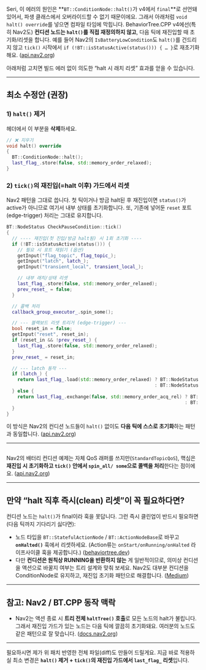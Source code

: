 Seri, 이 에러의 원인은 \*\*`BT::ConditionNode::halt()`가 v4에서 `final`\*\*로 선언돼 있어서, 파생 클래스에서 오버라이드할 수 없기 때문이에요. 그래서 아래처럼 `void halt() override`를 넣으면 컴파일 타임에 막힙니다. BehaviorTree.CPP v4에선(특히 Nav2도) **컨디션 노드는 `halt()`를 직접 재정의하지 않고**, 다음 틱에 재진입할 때 초기화/리셋을 합니다. 예를 들어 Nav2의 `IsBatteryLowCondition`도 `halt()`를 건드리지 않고 `tick()` 시작에서 `if (!BT::isStatusActive(status())) { … }`로 재초기화해요. ([api.nav2.org][1])

아래처럼 고치면 빌드 에러 없이 의도한 “halt 시 래치 리셋” 효과를 얻을 수 있습니다.

---

## 최소 수정안 (권장)

### 1) `halt()` 제거

헤더에서 이 부분을 **삭제**하세요.

```cpp
// ❌ 지우기
void halt() override
{
  BT::ConditionNode::halt();
  last_flag_.store(false, std::memory_order_relaxed);
}
```

### 2) `tick()`의 재진입(=halt 이후) 가드에서 리셋

Nav2 패턴을 그대로 씁니다. 첫 틱이거나 방금 halt된 후 재진입이면 `status()`가 active가 아니므로 여기서 내부 상태를 초기화합니다.
또, 기존에 넣어둔 `reset` 포트(edge-trigger) 처리는 그대로 유지합니다.

```cpp
BT::NodeStatus CheckPauseCondition::tick()
{
  // ---- 재진입(첫 진입/방금 halt됨) 시 1회 초기화 ----
  if (!BT::isStatusActive(status())) {
    // 필요 시 포트 재읽기 (옵션)
    getInput("flag_topic", flag_topic_);
    getInput("latch", latch_);
    getInput("transient_local", transient_local_);

    // 내부 래치/상태 리셋
    last_flag_.store(false, std::memory_order_relaxed);
    prev_reset_ = false;
  }

  // 콜백 처리
  callback_group_executor_.spin_some();

  // --- 블랙보드 리셋 트리거 (edge-trigger) ---
  bool reset_in = false;
  getInput("reset", reset_in);
  if (reset_in && !prev_reset_) {
    last_flag_.store(false, std::memory_order_relaxed);
  }
  prev_reset_ = reset_in;

  // --- latch 동작 ---
  if (latch_) {
    return last_flag_.load(std::memory_order_relaxed) ? BT::NodeStatus::SUCCESS
                                                      : BT::NodeStatus::FAILURE;
  } else {
    return last_flag_.exchange(false, std::memory_order_acq_rel) ? BT::NodeStatus::SUCCESS
                                                                 : BT::NodeStatus::FAILURE;
  }
}
```

이 방식은 Nav2의 컨디션 노드들이 `halt()` 없이도 **다음 틱에 스스로 초기화**하는 패턴과 동일합니다. ([api.nav2.org][1])

---

```
```

Nav2의 배터리 컨디션 예제는 자체 QoS 래퍼를 쓰지만(`StandardTopicQoS`), 핵심은 **재진입 시 초기화하고 `tick()` 안에서 `spin_all/ some`으로 콜백을 처리**한다는 점이에요. ([api.nav2.org][1])

---

## 만약 “halt 직후 즉시(clean) 리셋”이 꼭 필요하다면?

컨디션 노드는 `halt()`가 final이라 훅을 못답니다. 그런 즉시 클린업이 반드시 필요하면(다음 틱까지 기다리기 싫다면):

* 노드 타입을 `BT::StatefulActionNode` / `BT::ActionNodeBase`로 바꾸고 **`onHalted()`** 훅에서 리셋하세요. (Action류는 `onStart/onRunning/onHalted` 라이프사이클 훅을 제공합니다.) ([behaviortree.dev][2])
* 다만 **컨디션은 원칙상 RUNNING을 반환하지 않는** 게 일반적이므로, 의미상 컨디션을 액션으로 바꿀지 여부는 트리 설계와 맞춰 보세요. Nav2도 대부분 컨디션을 ConditionNode로 유지하고, 재진입 초기화 패턴으로 해결합니다. ([Medium][3])

---

## 참고: Nav2 / BT.CPP 동작 맥락

* Nav2는 액션 종료 시 **트리 전체 `haltTree()` 호출**로 모든 노드의 halt가 불립니다. 그래서 재진입 가드가 있는 노드는 다음 틱에 깔끔히 초기화돼요. 여러분의 노드도 같은 패턴으로 잘 맞습니다. ([docs.nav2.org][4])

---

필요하시면 제가 위 패치 반영한 전체 파일(diff)도 만들어 드릴게요. 지금 바로 적용하실 최소 변경은 **`halt()` 제거 + `tick()`의 재진입 가드에서 `last_flag_` 리셋**입니다.

[1]: https://api.nav2.org/nav2-rolling/html/is__battery__low__condition_8cpp_source.html "Nav2 Navigation Stack - rolling: nav2_behavior_tree/plugins/condition/is_battery_low_condition.cpp Source File"
[2]: https://www.behaviortree.dev/docs/tutorial-basics/tutorial_04_sequence/?utm_source=chatgpt.com "Reactive and Asynchronous behaviors"
[3]: https://medium.com/%40huawei.zhu/behavior-tree-library-8cf31acb3772?utm_source=chatgpt.com "Overview — Behavior tree library"
[4]: https://docs.nav2.org/migration/Iron.html?utm_source=chatgpt.com "Iron to Jazzy"
